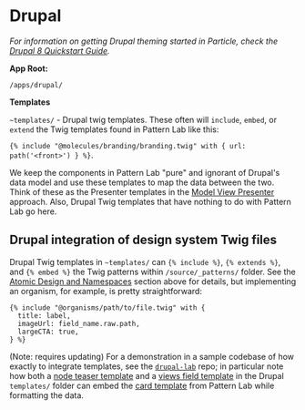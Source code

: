# Drupal

_For information on getting Drupal theming started in Particle, check the [_Drupal 8 Quickstart Guide_](../getting-started/drupal-8.md)._

**App Root:**

`/apps/drupal/`

**Templates**

`~templates/` - Drupal twig templates. These often will `include`, `embed`, or `extend` the Twig templates found in Pattern Lab like this:

`{% include "@molecules/branding/branding.twig" with { url: path('<front>') } %}`.

We keep the components in Pattern Lab "pure" and ignorant of Drupal's data model and use these templates to map the data between the two. Think of these as the Presenter templates in the [Model View Presenter](https://en.wikipedia.org/wiki/Model–view–presenter) approach. Also, Drupal Twig templates that have nothing to do with Pattern Lab go here.

## Drupal integration of design system Twig files

Drupal Twig templates in `~templates/` can `{% include %}`, `{% extends %}`, and `{% embed %}` the Twig patterns within `/source/_patterns/` folder. See the [Atomic Design and Namespaces](https://phase2.github.io/frontend-docs/apps/drupal/#atomic-design-and-namespaces) section above for details, but implementing an organism, for example, is pretty straightforward:

```twig
{% include "@organisms/path/to/file.twig" with {
  title: label,
  imageUrl: field_name.raw.path,
  largeCTA: true,
} %}
```

\(Note: requires updating\) For a demonstration in a sample codebase of how exactly to integrate templates, see the [`drupal-lab`](https://github.com/phase2/drupal-lab) repo; in particular note how both a [node teaser template](https://github.com/phase2/drupal-lab/blob/master/web/themes/dashing/templates/content/node--article--teaser.html.twig) and a [views field template](https://github.com/phase2/drupal-lab/blob/master/web/themes/dashing/templates/views/views-view-fields--newspage--page.html.twig) in the Drupal `templates/` folder can embed the [card template](https://github.com/phase2/drupal-lab/blob/master/web/themes/dashing/pattern-lab/source/_patterns/02-molecules/cards/card.twig) from Pattern Lab while formatting the data.

